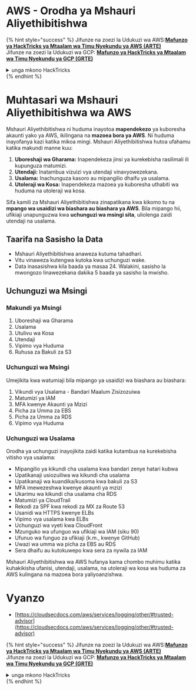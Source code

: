 # AWS - Orodha ya Mshauri Aliyethibitishwa

{% hint style="success" %}
Jifunze na zoezi la Udukuzi wa AWS:<img src="/.gitbook/assets/image.png" alt="" data-size="line">[**Mafunzo ya HackTricks ya Mtaalam wa Timu Nyekundu ya AWS (ARTE)**](https://training.hacktricks.xyz/courses/arte)<img src="/.gitbook/assets/image.png" alt="" data-size="line">\
Jifunze na zoezi la Udukuzi wa GCP: <img src="/.gitbook/assets/image (2).png" alt="" data-size="line">[**Mafunzo ya HackTricks ya Mtaalam wa Timu Nyekundu ya GCP (GRTE)**<img src="/.gitbook/assets/image (2).png" alt="" data-size="line">](https://training.hacktricks.xyz/courses/grte)

<details>

<summary>unga mkono HackTricks</summary>

* Angalia [**mpango wa michango**](https://github.com/sponsors/carlospolop)!
* **Jiunge na** 💬 [**kikundi cha Discord**](https://discord.gg/hRep4RUj7f) au kikundi cha [**telegram**](https://t.me/peass) au **tufuate** kwenye **Twitter** 🐦 [**@hacktricks\_live**](https://twitter.com/hacktricks\_live)**.**
* **Shiriki mbinu za udukuzi kwa kuwasilisha PRs kwa** [**HackTricks**](https://github.com/carlospolop/hacktricks) na [**HackTricks Cloud**](https://github.com/carlospolop/hacktricks-cloud) repos za github.

</details>
{% endhint %}

# Muhtasari wa Mshauri Aliyethibitishwa wa AWS

Mshauri Aliyethibitishwa ni huduma inayotoa **mapendekezo** ya kuboresha akaunti yako ya AWS, ikilingana na **mazoea bora ya AWS**. Ni huduma inayofanya kazi katika mikoa mingi. Mshauri Aliyethibitishwa hutoa ufahamu katika makundi manne kuu:

1. **Uboreshaji wa Gharama:** Inapendekeza jinsi ya kurekebisha rasilimali ili kupunguza matumizi.
2. **Utendaji:** Inatambua vizuizi vya utendaji vinavyowezekana.
3. **Usalama:** Inachunguza kasoro au mipangilio dhaifu ya usalama.
4. **Utoleraji wa Kosa:** Inapendekeza mazoea ya kuboresha uthabiti wa huduma na utoleraji wa kosa.

Sifa kamili za Mshauri Aliyethibitishwa zinapatikana kwa kikomo tu na **mpango wa usaidizi wa biashara au biashara ya AWS**. Bila mipango hii, ufikiaji unapunguzwa kwa **uchunguzi wa msingi sita**, uliolenga zaidi utendaji na usalama.

## Taarifa na Sasisho la Data

- Mshauri Aliyethibitishwa anaweza kutuma tahadhari.
- Vitu vinaweza kutengwa kutoka kwa uchunguzi wake.
- Data inasasishwa kila baada ya masaa 24. Walakini, sasisho la mwongozo linawezekana dakika 5 baada ya sasisho la mwisho.

## **Uchunguzi wa Msingi**

### Makundi ya Msingi

1. Uboreshaji wa Gharama
2. Usalama
3. Utulivu wa Kosa
4. Utendaji
5. Vipimo vya Huduma
6. Ruhusa za Bakuli za S3

### Uchunguzi wa Msingi

Umejikita kwa watumiaji bila mipango ya usaidizi wa biashara au biashara:

1. Vikundi vya Usalama - Bandari Maalum Zisizozuiwa
2. Matumizi ya IAM
3. MFA kwenye Akaunti ya Mzizi
4. Picha za Umma za EBS
5. Picha za Umma za RDS
6. Vipimo vya Huduma

### Uchunguzi wa Usalama

Orodha ya uchunguzi inayojikita zaidi katika kutambua na kurekebisha vitisho vya usalama:

- Mipangilio ya kikundi cha usalama kwa bandari zenye hatari kubwa
- Upatikanaji usiozuiliwa wa kikundi cha usalama
- Upatikanaji wa kuandika/kusoma kwa bakuli za S3
- MFA imewezeshwa kwenye akaunti ya mzizi
- Ukarimu wa kikundi cha usalama cha RDS
- Matumizi ya CloudTrail
- Rekodi za SPF kwa rekodi za MX za Route 53
- Usanidi wa HTTPS kwenye ELBs
- Vipimo vya usalama kwa ELBs
- Uchunguzi wa vyeti kwa CloudFront
- Mzunguko wa ufunguo wa ufikiaji wa IAM (siku 90)
- Ufunuo wa funguo za ufikiaji (k.m., kwenye GitHub)
- Uwazi wa umma wa picha za EBS au RDS
- Sera dhaifu au kutokuwepo kwa sera za nywila za IAM

Mshauri Aliyethibitishwa wa AWS hufanya kama chombo muhimu katika kuhakikisha ufanisi, utendaji, usalama, na utoleraji wa kosa wa huduma za AWS kulingana na mazoea bora yaliyoanzishwa.


# **Vyanzo**

* [https://cloudsecdocs.com/aws/services/logging/other/#trusted-advisor](https://cloudsecdocs.com/aws/services/logging/other/#trusted-advisor)

{% hint style="success" %}
Jifunze na zoezi la Udukuzi wa AWS:<img src="/.gitbook/assets/image.png" alt="" data-size="line">[**Mafunzo ya HackTricks ya Mtaalam wa Timu Nyekundu ya AWS (ARTE)**](https://training.hacktricks.xyz/courses/arte)<img src="/.gitbook/assets/image.png" alt="" data-size="line">\
Jifunze na zoezi la Udukuzi wa GCP: <img src="/.gitbook/assets/image (2).png" alt="" data-size="line">[**Mafunzo ya HackTricks ya Mtaalam wa Timu Nyekundu ya GCP (GRTE)**<img src="/.gitbook/assets/image (2).png" alt="" data-size="line">](https://training.hacktricks.xyz/courses/grte)

<details>

<summary>unga mkono HackTricks</summary>

* Angalia [**mpango wa michango**](https://github.com/sponsors/carlospolop)!
* **Jiunge na** 💬 [**kikundi cha Discord**](https://discord.gg/hRep4RUj7f) au kikundi cha [**telegram**](https://t.me/peass) au **tufuate** kwenye **Twitter** 🐦 [**@hacktricks\_live**](https://twitter.com/hacktricks\_live)**.**
* **Shiriki mbinu za udukuzi kwa kuwasilisha PRs kwa** [**HackTricks**](https://github.com/carlospolop/hacktricks) na [**HackTricks Cloud**](https://github.com/carlospolop/hacktricks-cloud) repos za github.

</details>
{% endhint %}
